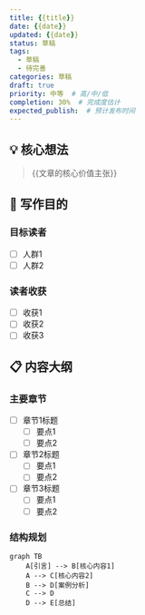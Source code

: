 ```yaml
---
title: {{title}}
date: {{date}}
updated: {{date}}
status: 草稿
tags:
  - 草稿
  - 待完善
categories: 草稿
draft: true
priority: 中等  # 高/中/低
completion: 30%  # 完成度估计
expected_publish:  # 预计发布时间
---
```


## 💡 核心想法

<!-- 用一两句话描述这篇文章的核心思想 -->

> {{文章的核心价值主张}}

## 🎯 写作目的

### 目标读者
- [ ] 人群1
- [ ] 人群2

### 读者收获
- [ ] 收获1
- [ ] 收获2
- [ ] 收获3

## 📋 内容大纲

### 主要章节
- [ ] 章节1标题
  - [ ] 要点1
  - [ ] 要点2
- [ ] 章节2标题
  - [ ] 要点1
  - [ ] 要点2
- [ ] 章节3标题
  - [ ] 要点1
  - [ ] 要点2

### 结构规划
```mermaid
graph TB
    A[引言] --> B[核心内容1]
    A --> C[核心内容2]
    B --> D[案例分析]
    C --> D
    D --> E[总结]